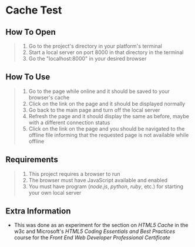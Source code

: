 # Cache Test

## How To Open
> 1. Go to the project's directory in your platform's terminal
> 2. Start a local server on port 8000 in that directory in the terminal
> 3. Go the "localhost:8000" in your desired browser

## How To Use
> 1. Go to the page while online and it should be saved to your browser's cache
> 2. Click on the link on the page and it should be displayed normally
> 3. Go back to the main page and turn off the local server
> 4. Refresh the page and it should display the same as before, maybe with a different connection status
> 5. Click on the link on the page and you should be navigated to the offline file informing that the requested page is not available while offline

## Requirements
> 1. This project requires a browser to run
> 2. The browser must have JavaScript available and enabled
> 3. You must have program (_node.js_, _python_, _ruby_, etc.) for starting your own local server

## Extra Information
- This was done as an experiment for the section on _HTML5 Cache_ in the w3c and Microsoft's *HTML5 Coding Essentials and Best Practices* course for the *Front End Web Developer Professional Certificate*